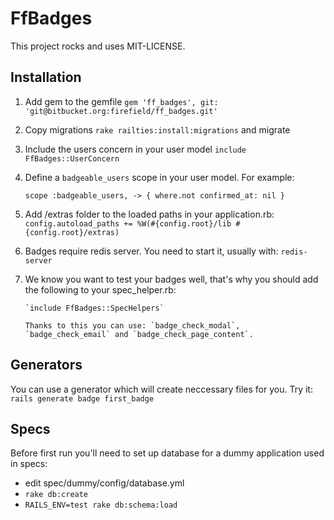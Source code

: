 # FfBadges #

This project rocks and uses MIT-LICENSE.


## Installation ##

1. Add gem to the gemfile `gem 'ff_badges', git: 'git@bitbucket.org:firefield/ff_badges.git'`
2. Copy migrations `rake railties:install:migrations` and migrate
3. Include the users concern in your user model `include FfBadges::UserConcern`
4. Define a `badgeable_users` scope in your user model. For example:

      `scope :badgeable_users, -> { where.not confirmed_at: nil }`
5. Add /extras folder to the loaded paths in your application.rb:
   `config.autoload_paths += %W(#{config.root}/lib #{config.root}/extras)`
6. Badges require redis server. You need to start it, usually with: `redis-server`
7. We know you want to test your badges well, that's why you should add the following to your spec_helper.rb:

       `include FfBadges::SpecHelpers`

       Thanks to this you can use: `badge_check_modal`, `badge_check_email` and `badge_check_page_content`.


## Generators ##

You can use a generator which will create neccessary files for you.
Try it: `rails generate badge first_badge`

## Specs ##

Before first run you'll need to set up database for a dummy application used in specs:

* edit spec/dummy/config/database.yml
* `rake db:create`
* `RAILS_ENV=test rake db:schema:load`
